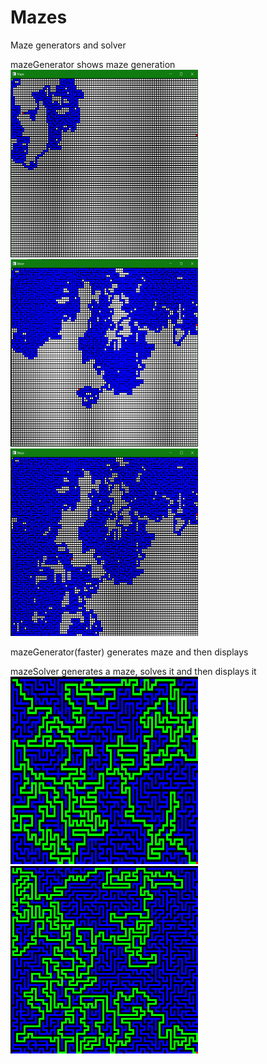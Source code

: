 # Mazes
Maze generators and solver


mazeGenerator shows maze generation \
<img src="https://github.com/MattR2718/Mazes/blob/main/mazeGenerator/MazeCreate.PNG" width="300" height="300">
<img src="https://github.com/MattR2718/Mazes/blob/main/mazeGenerator/MazeCreate2.PNG" width="300" height="300">
<img src="https://github.com/MattR2718/Mazes/blob/main/mazeGenerator/MazeCreate3.PNG" width="300" height="300">

mazeGenerator(faster) generates maze and then displays

mazeSolver generates a maze, solves it and then displays it \
<img src="https://github.com/MattR2718/Mazes/blob/main/mazeSolver/solvedMaze2000-3348.png" width="300" height="300">
<img src="https://github.com/MattR2718/Mazes/blob/main/mazeSolver/solvedMaze2500-16035.png" width="300" height="300">

